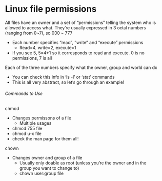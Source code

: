 # Linux file permissions

All files have an owner and a set of “permissions” telling the system who is allowed to access what. They’re usually expressed in 3 octal numbers (ranging from 0~7), so 000 ~ 777
- Each number specifies “read”, “write” and “execute” permissions
  - Read=4, write=2, execute=1
- If you see 5, 5=4+1 so it corresponds to read and execute. 0 is no permissions, 7 is all

Each of the three numbers specify what the owner, group and world can do
  - You can check this info in ‘ls -l’ or ‘stat’ commands
  - This is all very abstract, so let’s go through an example!

###### Commands to Use

chmod
- Changes permissons of a file
  - Multiple usages
 - chmod 755 file
  - chmod u-x file
  - check the man page for them all!

chown
- Changes owner and group of a file
	- Usually only doable as root (unless you’re the owner and in the group you want to change to)
  - chown user:group file